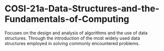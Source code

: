 # COSI-21a-Data-Structures-and-the-Fundamentals-of-Computing

Focuses on the design and analysis of algorithms and the use of data structures. Through the introduction of the most widely used data structures employed in solving commonly encountered problems.

